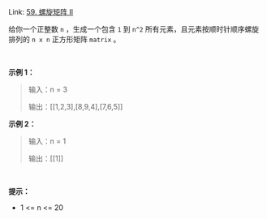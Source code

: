 Link: [59. 螺旋矩阵 II](https://leetcode.cn/problems/spiral-matrix-ii)

给你一个正整数 `n` ，生成一个包含 `1` 到 `n^2` 所有元素，且元素按顺时针顺序螺旋排列的 `n x n` 正方形矩阵 `matrix` 。

 

**示例 1：**


> 输入：n = 3
>
> 输出：[[1,2,3],[8,9,4],[7,6,5]]
>

**示例 2：**

> 输入：n = 1
>
> 输出：[[1]]
>
 

**提示：**

- 1 <= n <= 20
